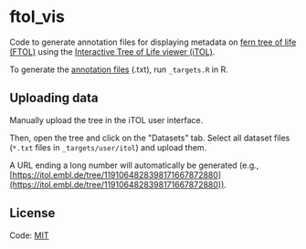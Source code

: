 # ftol_vis

Code to generate annotation files for displaying metadata on [fern tree of life (FTOL)](https://fernphy.github.io/) using the [Interactive Tree of Life viewer (iTOL)](https://itol.embl.de/shared/iwasaki_utokyo).

To generate the [annotation files](_targets/user/itol) (.txt), run `_targets.R` in R.

## Uploading data

Manually upload the tree in the iTOL user interface.

Then, open the tree and click on the "Datasets" tab. Select all dataset files (`*.txt` files in `_targets/user/itol`) and upload them.

A URL ending a long number will automatically be generated (e.g., [https://itol.embl.de/tree/1191064828398171667872880](https://itol.embl.de/tree/1191064828398171667872880)).

## License

Code: [MIT](LICENSE)